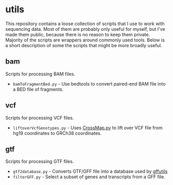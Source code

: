 # utils
This repository contains a loose collection of scripts that I use to work with sequencing data. Most of them are probably only useful for myself, but I've made them public, because there is no reason to keep them private. Majority of the scripts are wrappers around commonly used tools. Below is a short description of some the scripts that might be more broadly useful.

## bam
Scripts for processing BAM files.
* `bamToFragmentBed.py` - Use bedtools to convert paired-end BAM file into a BED file of fragments.

## vcf
Scripts for processing VCF files.
* `liftoverVcfGenotypes.py` - Uses [CrossMap.py](http://crossmap.sourceforge.net/) to lift over VCF file from hg19 coordinates to GRCh38 coordinates.

## gtf
Scripts for processing GTF files.
* `gtf2database.py` - Converts GTF/GFF file into a database used by [gffutils](http://daler.github.io/gffutils/)
* `filterGFF.py` - Select a subset of genes and transcripts from a GFF file.
